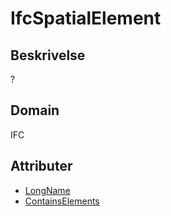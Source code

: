# IfcSpatialElement

## Beskrivelse

?

## Domain

IFC

## Attributer

- [LongName](../Attributes/LongName.md)
- [ContainsElements](../Attributes/ContainsElements.md)
